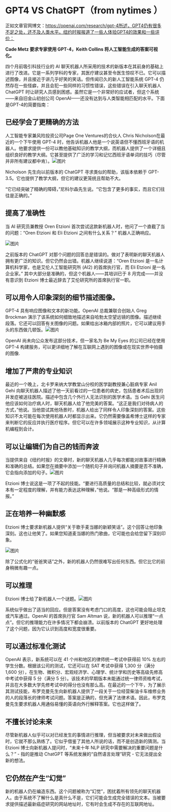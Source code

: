 # GPT4 VS ChatGPT（from nytimes ）

正如文章官网博文：https://openai.com/research/gpt-4所述，GPT4仍有很多不足之处，还不及人类水平。纽约时报报道了一些人体验GPT4的效果和一些评价：

**Cade Metz 要求专家使用 GPT-4，Keith Collins 将人工智能生成的答案可视化。**

四个月前吸引科技行业的 AI 聊天机器人所采用的技术的新版本在其前身的基础上进行了改进。它是一系列学科的专家，其医疗建议甚至令医生惊叹不已。它可以描述图像，并且接近于讲几乎好笑的笑话。但传闻已久的新人工智能系统 GPT-4 仍然存在一些怪癖，并且会犯一些同样的习惯性错误，这些错误在引入聊天机器人 ChatGPT 时让研究人员感到困惑。虽然它是一个非常好的应试者，但这个系统——来自旧金山初创公司 OpenAI——还没有达到与人类智能相匹配的水平。下面是GPT-4的简要指南：

## **已经学会了更精确的方法**

人工智能专家兼风险投资公司Page One Ventures的合伙人 Chris Nicholson在最近的一个下午使用 GPT-4 时，他告诉机器人他是一个说英语但不懂西班牙语的机器人。他要求提供一份可以教他基础知识的教学大纲，而机器人提供了一个详细且组织良好的教学大纲。它甚至提供了广泛的学习和记忆西班牙语单词的技巧（尽管并非所有建议都中肯）。![图片](https://mmbiz.qpic.cn/mmbiz_png/N5aX12H1SicmSpspibqCHeAfG3Vmib8kpicAR5kyONRELa6fuEMlK5ccqPhwoKARr3UryMK0AlOPP7xlpgK6OyIEuQ/640?wx_fmt=png&wxfrom=5&wx_lazy=1&wx_co=1)

Nicholson 先生向以前版本的 ChatGPT 寻求类似的帮助，该版本依赖于 GPT-3.5。它也提供了教学大纲，但它的建议更笼统且帮助不大。

“它已经突破了精确的障碍，”尼科尔森先生说。“它包含了更多的事实，而且它们往往是正确的。”

## **提高了准确性**

当 AI 研究员兼教授 Oren Etzioni 首次尝试这款新机器人时，他问了一个直截了当的问题：“Oren Etzioni 和 Eli Etzioni 之间有什么关系？” 机器人正确响应。

![图片](https://mmbiz.qpic.cn/mmbiz_png/N5aX12H1SicmSpspibqCHeAfG3Vmib8kpicAnVMVe8LibZtd9uIGnaibxD5hFQ87t63sIMdegib9FeFtFQhIOQvsXOItw/640?wx_fmt=png&wxfrom=5&wx_lazy=1&wx_co=1)

之前版本的 ChatGPT 对那个问题的回答总是错误的。做对了表明新的聊天机器人拥有更广泛的知识。但它仍然会出错。机器人继续说道：“Oren Etzioni 是一名计算机科学家，也是艾伦人工智能研究所 (AI2) 的首席执行官，而 Eli Etzioni 是一名企业家。” 其中大部分是准确的，但这个机器人——其培训已于 8 月完成——并没有意识到 Etzioni 博士最近辞去了艾伦研究所的首席执行官一职。

## **可以用令人印象深刻的细节描述图像。**

GPT-4 具有响应图像和文本的新功能。OpenAI 总裁兼联合创始人 Greg Brockman 演示了该系统如何细致地描述来自哈勃太空望远镜的图像。描述继续段落。它还可以回答有关图像的问题。如果给出冰箱内部的照片，它可以建议用手头的东西做几顿饭。![图片](https://mmbiz.qpic.cn/mmbiz_png/N5aX12H1SicmSpspibqCHeAfG3Vmib8kpicAKwvClMvuXJMm4EwMWgJ9DBWAZrXbXVUwRZ8MzgTbibxiaibesquacT9pA/640?wx_fmt=png&wxfrom=5&wx_lazy=1&wx_co=1)

OpenAI 尚未向公众发布这部分技术，但一家名为 Be My Eyes 的公司已经在使用 GPT-4 构建服务，可以更详细地了解在互联网上遇到的图像或在现实世界中拍摄的图像.

## **增加了严肃的专业知识**

最近的一个晚上，北卡罗来纳大学教堂山分校的医学副教授兼心脏病专家 Anil Gehi 向聊天机器人描述了他一天前看过的一位患者的病史，包括患者术后出现的并发症被送往医院。描述中包含几个外行人无法识别的医学术语。当 Gehi 医生问他应该如何治疗病人时，聊天机器人给了他完美的答案。“这正是我们对待病人的方式，”他说。当他尝试其他场景时，机器人给出了同样令人印象深刻的答案。这些知识不太可能在每次使用机器人时都显示出来。它仍然需要像盖希博士这样的专家来判断它的反应并执行医疗程序。但它可以在许多领域展示这种专业知识，从计算机编程到会计。

## **可以让编辑们为自己的钱而奔波**

当提供来自《纽约时报》的文章时，新的聊天机器人几乎每次都能对故事进行精确和准确的总结。如果您在摘要中添加一个随机句子并询问机器人摘要是否不准确，它会指向添加的句子。![图片](https://mmbiz.qpic.cn/mmbiz_png/N5aX12H1SicmSpspibqCHeAfG3Vmib8kpicA3ZibPRicicTmT8GmCUYOZIHLS6kc87icq8t4iaztylv74dR7XDs3T9aXA2w/640?wx_fmt=png&wxfrom=5&wx_lazy=1&wx_co=1)

Etzioni 博士说这是一项了不起的技能。“要进行高质量的总结和比较，就必须对文本有一定程度的理解，并有能力表达这种理解，”他说。“那是一种高级形式的情报。”

## **正在培养一种幽默感**

Etzioni 博士要求新机器人提供“关于歌手麦当娜的新颖笑话”。这个回答让他印象深刻。这也让他笑了。如果您知道麦当娜的热门歌曲，它可能也会给您留下深刻印象。

![图片](https://mmbiz.qpic.cn/mmbiz_png/N5aX12H1SicmSpspibqCHeAfG3Vmib8kpicAQuxrickQyKGa6GBYmJ83s2EbNKuvA8WQroL88ZCJDIepGhv2RfmokoQ/640?wx_fmt=png&wxfrom=5&wx_lazy=1&wx_co=1)

除了公式化的“爸爸笑话”之外，新的机器人仍然很难写出任何东西。但它比它的前身稍微有趣一点。

## **可以推理**

Etzioni 博士给了新机器人一个谜题。![图片](https://mmbiz.qpic.cn/mmbiz_png/N5aX12H1SicmSpspibqCHeAfG3Vmib8kpicAertEVZouUxg8DePjsfqGJ93TKzhoZjpehIAcPm8N8w32PicCdUWPnGQ/640?wx_fmt=png&wxfrom=5&wx_lazy=1&wx_co=1)

系统似乎做出了适当的回应。但是答案没有考虑门口的高度，这也可能会阻止坦克或汽车通过。OpenAI 的首席执行官 Sam Altman 说，新的机器人可以推理“一点点”。但它的推理能力在许多情况下都会崩溃。以前版本的 ChatGPT 更好地处理了这个问题，因为它认识到高度和宽度很重要。

## **可以通过标准化测试**

OpenAI 表示，新系统可以在 41 个州和地区的律师统一考试中获得前 10% 左右的学生分数。根据该公司的测试，它还可以在 SAT 考试中获得 1,300 分（满分 1,600 分），在生物、微积分、宏观经济学、心理学、统计学和历史等高级先修高中考试中获得 5 分（满分 5 分）。该技术的早期版本未能通过统一律师资格考试，并且在大多数大学先修考试中的得分也没有那么高。在最近的一个下午，为了展示其测试技能，布罗克曼先生向新机器人提供了一段关于一位经营柴油卡车维修业务的人的段落长的律师考试问题。答案是正确的，但充满了法律术语。因此，布罗克曼先生要求机器人用通俗易懂的英语向外行解释答案。它也这样做了。

## **不擅长讨论未来**

尽管新机器人似乎可以对已经发生的事情进行推理，但当被要求对未来做出假设时，它就不那么熟练了。它似乎借鉴了其他人所说的话，而不是创造新的猜测。当 Etzioni 博士向新机器人提问时，“未来十年 NLP 研究中需要解决的重要问题是什么？” - 指的是推动 ChatGPT 等系统发展的“自然语言处理”研究 - 它无法提出全新的想法。

## 它仍然在产生“幻觉”

新的机器人仍在编造东西。这个问题被称为“幻觉”，困扰着所有领先的聊天机器人。由于系统不了解什么是真什么不是，它们可能会生成完全错误的文本。当被要求提供描述最新癌症研究的网站地址时，它有时会生成不存在的互联网地址。